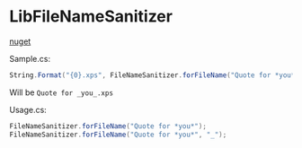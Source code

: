 # LibFileNameSanitizer

[nuget](https://preview.nuget.org/packages/LibFileNameSanitizer)

Sample.cs:
```cs
String.Format("{0}.xps", FileNameSanitizer.forFileName("Quote for *you*"))
```
Will be `Quote for _you_.xps`

Usage.cs:
```cs
FileNameSanitizer.forFileName("Quote for *you*");
FileNameSanitizer.forFileName("Quote for *you*", "_");
```
